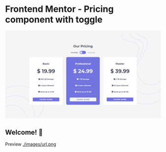 # Frontend Mentor - Pricing component with toggle

![Design preview for the Pricing component with toggle coding challenge](./design/My-Design.png)

## Welcome! 👋

Preview [./images/url.png](https://mahmoud-elagamy.github.io/Pricing-Compnent/)
